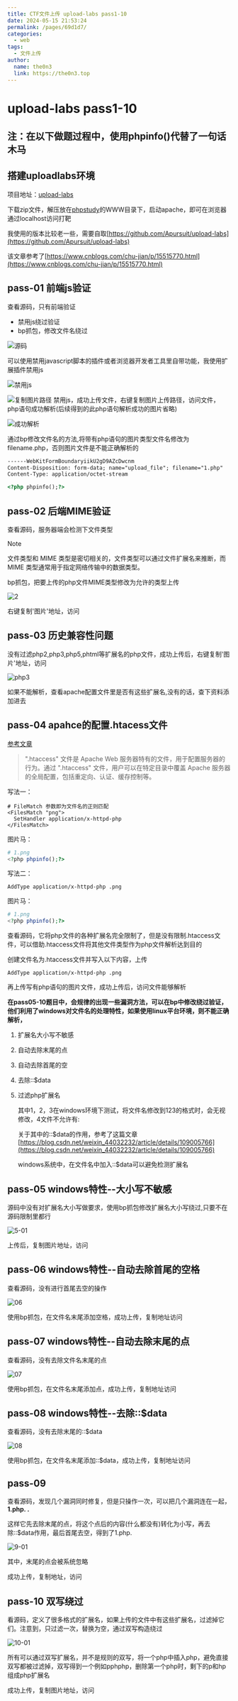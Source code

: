 ```yaml
---
title: CTF文件上传 upload-labs pass1-10
date: 2024-05-15 21:53:24
permalink: /pages/69d1d7/
categories:
  - web
tags:
  - 文件上传
author: 
  name: the0n3
  link: https://the0n3.top
---
```

# upload-labs pass1-10

## 注：**在以下做题过程中，使用phpinfo()代替了一句话木马**

## 搭建uploadlabs环境

项目地址：[upload-labs](https://github.com/c0ny1/upload-labs)

下载zip文件，解压放在[phpstudy](https://www.xp.cn/)的WWW目录下，启动apache，即可在浏览器通过localhost访问打靶

我使用的版本比较老一些，需要自取[https://github.com/Apursuit/upload-labs](https://github.com/Apursuit/upload-labs)

该文章参考了[https://www.cnblogs.com/chu-jian/p/15515770.html](https://www.cnblogs.com/chu-jian/p/15515770.html)

## pass-01  前端js验证

查看源码，只有前端验证

- 禁用js绕过验证
- bp抓包，修改文件名绕过

![源码](/medias/upload01-10/1-01.jpg)


可以使用禁用javascript脚本的插件或者浏览器开发者工具里自带功能，我使用扩展插件禁用js

![禁用js](/medias/upload01-10/1-02.jpg)

![复制图片路径](/medias/upload01-10/1-04.jpg)
禁用js，成功上传文件，右键复制图片上传路径，访问文件，php语句成功解析(后续得到的此php语句解析成功的图片省略)

![成功解析](/medias/upload01-10/1-03.jpg)

通过bp修改文件名的方法,将带有php语句的图片类型文件名修改为filename.php，否则图片文件是不能正确解析的

``` html
------WebKitFormBoundaryiikU2gD9AZcDwcnm
Content-Disposition: form-data; name="upload_file"; filename="1.php"     # 修改此处文件名
Content-Type: application/octet-stream

<?php phpinfo();?>
```

## pass-02  后端MIME验证

查看源码，服务器端会检测下文件类型

> [!NOTE]
> 文件类型和 MIME 类型是密切相关的，文件类型可以通过文件扩展名来推断，而 MIME 类型通常用于指定网络传输中的数据类型。

bp抓包，把要上传的php文件MIME类型修改为允许的类型上传

![2](/medias/upload01-10/2-01.png) 

右键复制'图片'地址，访问

## pass-03  历史兼容性问题

没有过滤php2,php3,php5,phtml等扩展名的php文件，成功上传后，右键复制'图片'地址，访问

![php3](/medias/upload01-10/3-01.jpg)

如果不能解析，查看apache配置文件里是否有这些扩展名,没有的话，查下资料添加进去

## pass-04  apahce的配置.htacess文件

[参考文章](https://joner11234.github.io/article/592e5fba.html)

> ".htaccess" 文件是 Apache Web 服务器特有的文件，用于配置服务器的行为。通过 ".htaccess" 文件，用户可以在特定目录中覆盖 Apache 服务器的全局配置，包括重定向、认证、缓存控制等。

写法一：

```htacess
# FileMatch 参数即为文件名的正则匹配
<FilesMatch "png">
  SetHandler application/x-httpd-php
</FilesMatch>
```

图片马：

```php
# 1.png
<?php phpinfo();?>
```

写法二：

```htacess
AddType application/x-httpd-php .png
```

图片马：

```php
# 1.png
<?php phpinfo();?>
```

查看源码，它将php文件的各种扩展名完全限制了，但是没有限制.htaccess文件，可以借助.htaccess文件将其他文件类型作为php文件解析达到目的

创建文件名为.htaccess文件并写入以下内容，上传

```htaccess
AddType application/x-httpd-php .png
```

再上传写有php语句的图片文件，成功上传后，访问文件能够解析

**在pass05-10题目中，会规律的出现一些漏洞方法，可以在bp中修改绕过验证，他们利用了windows对文件名的处理特性，如果使用linux平台环境，则不能正确解析，**

1. 扩展名大小写不敏感

2. 自动去除末尾的点

3. 自动去除首尾的空

4. 去除::$data

5. 过滤php扩展名

   其中1，2，3在windows环境下测试，将文件名修改到123的格式时，会无视修改，4文件不允许有:

   关于其中的::$data的作用，参考了这篇文章[https://blog.csdn.net/weixin_44032232/article/details/109005766](https://blog.csdn.net/weixin_44032232/article/details/109005766)

   windows系统中，在文件名中加入::$data可以避免检测扩展名

## pass-05  windows特性--大小写不敏感

源码中没有对扩展名大小写做要求，使用bp抓包修改扩展名大小写绕过,只要不在源码限制里都行

![5-01](/medias/upload01-10/5-01.png)

上传后，复制图片地址，访问

## pass-06  windows特性--自动去除首尾的空格

查看源码，没有进行首尾去空的操作

![06](/medias/upload01-10/6-01.png)

使用bp抓包，在文件名末尾添加空格，成功上传，复制地址访问

## pass-07 windows特性--自动去除末尾的点

查看源码，没有去除文件名末尾的点

![07](/medias/upload01-10/7-01.png)

使用bp抓包，在文件名末尾添加点，成功上传，复制地址访问

## pass-08  windows特性--去除::$data

查看源码，没有去除末尾的::$data

![08](/medias/upload01-10/8-01.png)

使用bp抓包，在文件名末尾添加::$data，成功上传，复制地址访问



## pass-09

查看源码，发现几个漏洞同时修复，但是只操作一次，可以把几个漏洞连在一起，**1.php. .**

这样它先去除末尾的点，将这个点后的内容(什么都没有)转化为小写，再去除::$data作用，最后首尾去空，得到了1.php.

![9-01](/medias/upload01-10/9-01.png)

其中，末尾的点会被系统忽略

成功上传，复制地址，访问



## pass-10  双写绕过

看源码，定义了很多格式的扩展名，如果上传的文件中有这些扩展名，过滤掉它们。注意到，只过滤一次，替换为空，通过双写构造绕过

![10-01](/medias/upload01-10/10-01.png)


所有可以通过双写扩展名，并不是规则的双写，将一个php中插入php，避免直接双写都被过滤掉，双写得到一个例如pphphp，删除第一个php时，剩下的p和hp组成php扩展名

成功上传，复制图片地址，访问

